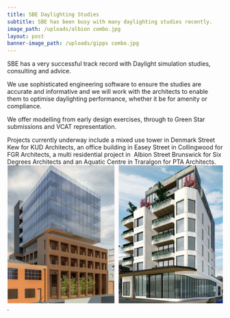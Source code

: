 ```yaml
---
title: SBE Daylighting Studies
subtitle: SBE has been busy with many daylighting studies recently.
image_path: /uploads/albion combo.jpg
layout: post
banner-image_path: /uploads/gipps combo.jpg
---
```


SBE has a very successful track record with Daylight simulation studies, consulting and advice.

We use sophisticated engineering software to ensure the studies are accurate and informative and we will work with the architects to enable them to optimise daylighting performance, whether it be for amenity or compliance.

We offer modelling from early design exercises, through to Green Star submissions and VCAT representation.&nbsp;

Projects currently underway include a mixed use tower in Denmark Street Kew for KUD Architects, an office building in Easey Street in Collingwood for FGR Architects, a multi residential project in&nbsp; Albion Street Brunswick for Six Degrees Architects and an Aquatic Centre in Traralgon for PTA Architects.![](/uploads/den-and-easey-combo.jpg).
